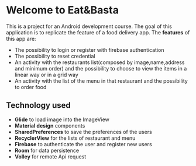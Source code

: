 # Welcome to Eat&Basta

This is a project for an Android development course. The goal of this application is to replicate the feature 
of a food delivery app.
The **features** of this app are:
 - The possibility to login or register with firebase authentication
 - The possibility to reset credential
 - An activity with the restaurants list(composed by image,name,address and minimum order) and the 
 possibility to choose to view the items in a linear way or in a grid way
 - An activity with the list of the menu in that restaurant and the possibility to order food

## Technology used
 - **Glide** to load image into the ImageView
 - **Material design** components
 - **SharedPreferences** to save the preferences of the users
 - **RecyclerView** for the lists of restaurant and menu
 - **Firebase** to authenticate the user and register new users
 - **Room** for data persistence
 - **Volley** for remote Api request